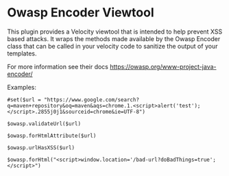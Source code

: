 # Owasp Encoder Viewtool

This plugin provides a Velocity viewtool that is intended to help prevent XSS based attacks.  It wraps the methods made available by the Owasp Encoder class that can be called in your velocity code to sanitize the output of your templates.

For more information see their docs https://owasp.org/www-project-java-encoder/



Examples:

```
#set($url = "https://www.google.com/search?q=maven+repository&oq=maven&aqs=chrome.1.<script>alert('test');</script>.2855j0j1&sourceid=chrome&ie=UTF-8")

$owasp.validateUrl($url)

$owasp.forHtmlAttribute($url)

$owasp.urlHasXSS($url)

$owasp.forHtml("<script>window.location='/bad-url?doBadThings=true';</script>")

```
